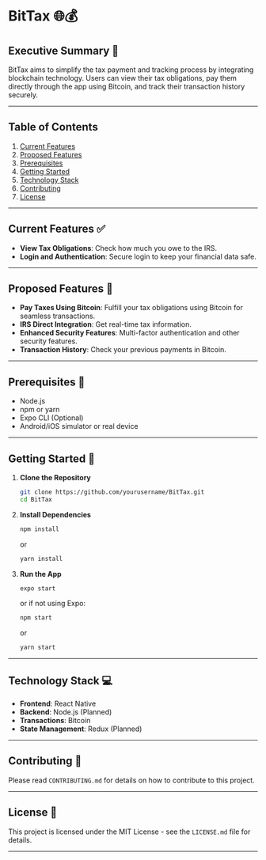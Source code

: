 # BitTax 🌐💰

## Executive Summary 📄

BitTax aims to simplify the tax payment and tracking process by integrating blockchain technology. Users can view their tax obligations, pay them directly through the app using Bitcoin, and track their transaction history securely.

---

## Table of Contents

1. [Current Features](#current-features)
2. [Proposed Features](#proposed-features)
3. [Prerequisites](#prerequisites)
4. [Getting Started](#getting-started)
5. [Technology Stack](#technology-stack)
6. [Contributing](#contributing)
7. [License](#license)

---

## <a id="current-features"></a> Current Features ✅

- **View Tax Obligations**: Check how much you owe to the IRS.
- **Login and Authentication**: Secure login to keep your financial data safe.

---

## <a id="proposed-features"></a> Proposed Features 📝

- **Pay Taxes Using Bitcoin**: Fulfill your tax obligations using Bitcoin for seamless transactions.
- **IRS Direct Integration**: Get real-time tax information.
- **Enhanced Security Features**: Multi-factor authentication and other security features.
- **Transaction History**: Check your previous payments in Bitcoin.

---

## <a id="prerequisites"></a> Prerequisites 🔧

- Node.js
- npm or yarn
- Expo CLI (Optional)
- Android/iOS simulator or real device

---

## <a id="getting-started"></a> Getting Started 🚀

1. **Clone the Repository**

    ```bash
    git clone https://github.com/yourusername/BitTax.git
    cd BitTax
    ```

2. **Install Dependencies**

    ```bash
    npm install
    ```

    or

    ```bash
    yarn install
    ```

3. **Run the App**

    ```bash
    expo start
    ```

    or if not using Expo:

    ```bash
    npm start
    ```

    or

    ```bash
    yarn start
    ```

---

## <a id="technology-stack"></a> Technology Stack 💻

- **Frontend**: React Native
- **Backend**: Node.js (Planned)
- **Transactions**: Bitcoin
- **State Management**: Redux (Planned)

---

## <a id="contributing"></a> Contributing 🤝

Please read `CONTRIBUTING.md` for details on how to contribute to this project.

---

## <a id="license"></a> License 📜

This project is licensed under the MIT License - see the `LICENSE.md` file for details.

---
